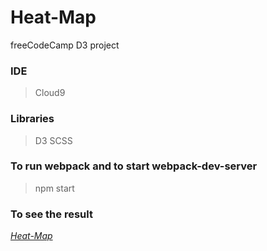 # Heat-Map
freeCodeCamp D3 project

### IDE
> Cloud9
### Libraries
> D3 SCSS
### To run webpack and to start webpack-dev-server
> npm start
### To see the result
*[Heat-Map](https://codepen.io/BeauBo/full/JrBVQb/)*
